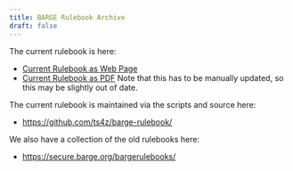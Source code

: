 ```yaml
---
title: BARGE Rulebook Archive
draft: false
---
```


The current rulebook is here:

* [Current Rulebook as Web Page](/rulebook/)
* [Current Rulebook as PDF](/rulebook.pdf) Note that this has to be manually updated, so this
  may be slightly out of date.

The current rulebook is maintained via the scripts and source here:

* https://github.com/ts4z/barge-rulebook/

We also have a collection of the old rulebooks here:

* https://secure.barge.org/bargerulebooks/
